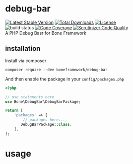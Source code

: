 # debug-bar
[![Latest Stable Version](https://poser.pugx.org/boneframework/debug-bar/v/stable)](https://packagist.org/packages/delboy1978uk/boneframework) [![Total Downloads](https://poser.pugx.org/boneframework/debug-bar/downloads)](https://packagist.org/packages/boneframework/debug-bar) [![License](https://poser.pugx.org/delboy1978uk/boneframework/license)](https://packagist.org/packages/delboy1978uk/boneframework)<br />
![build status](https://github.com/boneframework/debug-bar/actions/workflows/master.yml/badge.svg) [![Code Coverage](https://scrutinizer-ci.com/g/boneframework/debug-bar/badges/coverage.png?b=master)](https://scrutinizer-ci.com/g/boneframework/debug-bar/?branch=master) [![Scrutinizer Code Quality](https://scrutinizer-ci.com/g/boneframework/debug-bar/badges/quality-score.png?b=master)](https://scrutinizer-ci.com/g/boneframework/debug-bar/?branch=master)<br />
A PHP Debug Basr for Bone Framework
## installation
Install via composer
```
composer require --dev boneframework/debug-bar
```
And then enable the package in your `config/packages.php`
```php
<?php

// use statements here
use Bone\DebugBar\DebugBarPackage;

return [
    'packages' => [
        // packages here...,
       DebugBarPackage::class,
    ],
];
```
# usage
